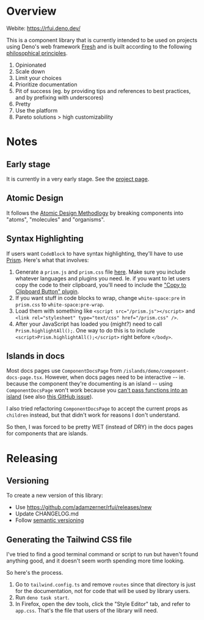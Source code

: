 # Overview

Webite: https://rfui.deno.dev/

This is a component library that is currently intended to be used on projects
using Deno's web framework [Fresh](https://fresh.deno.dev/) and is built
according to the following
[philosophical principles](https://rfui.deno.dev/philosophy).

1. Opinionated
2. Scale down
3. Limit your choices
4. Prioritize documentation
5. Pit of success (eg. by providing tips and references to best practices, and
   by prefixing with underscores)
6. Pretty
7. Use the platform
8. Pareto solutions > high customizability

# Notes

## Early stage

It is currently in a very early stage. See the
[project page](https://github.com/users/adamzerner/projects/2/views/1).

## Atomic Design

It follows the
[Atomic Design Methodlogy](https://atomicdesign.bradfrost.com/chapter-2/) by
breaking components into "atoms", "molecules" and "organisms".

## Syntax Highlighting

If users want `CodeBlock` to have syntax highlighting, they'll have to use
[Prism](https://prismjs.com/). Here's what that involves:

1. Generate a `prism.js` and `prism.css` file
   [here](https://prismjs.com/download.html). Make sure you include whatever
   languages and plugins you need. Ie. if you want to let users copy the code to
   their clipboard, you'll need to include the
   ["Copy to Clipboard Button" plugin](https://prismjs.com/plugins/copy-to-clipboard/).
2. If you want stuff in code blocks to wrap, change `white-space:pre` in
   `prism.css` to `white-space:pre-wrap`.
3. Load them with something like `<script src="/prism.js"></script>` and
   `<link rel="stylesheet" type="text/css" href="/prism.css" />`.
4. After your JavaScript has loaded you (might?) need to call
   `Prism.highlightAll();`. One way to do this is to include
   `<script>Prism.highlightAll();</script>` right before `</body>`.

## Islands in docs

Most docs pages use `ComponentDocsPage` from
`/islands/demo/component-docs-page.tsx`. However, when docs pages need to be
interactive -- ie. because the component they're documenting is an island --
using `ComponentDocsPage` won't work because you
[can't pass functions into an island](https://fresh.deno.dev/docs/concepts/islands#passing-other-props-to-islands)
(see also [this GitHub issue](https://github.com/denoland/fresh/issues/2194)).

I also tried refactoring `ComponentDocsPage` to accept the current props as
`children` instead, but that didn't work for reasons I don't understand.

So then, I was forced to be pretty WET (instead of DRY) in the docs pages for
components that are islands.

# Releasing

## Versioning

To create a new version of this library:

- Use https://github.com/adamzerner/rfui/releases/new
- Update CHANGELOG.md
- Follow [semantic versioning](https://semver.org/)

## Generating the Tailwind CSS file

I've tried to find a good terminal command or script to run but haven't found
anything good, and it doesn't seem worth spending more time looking.

So here's the process.

1. Go to `tailwind.config.ts` and remove `routes` since that directory is just
   for the documentation, not for code that will be used by library users.
2. Run `deno task start`.
3. In Firefox, open the dev tools, click the "Style Editor" tab, and refer to
   `app.css`. That's the file that users of the library will need.
